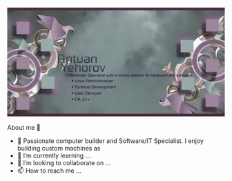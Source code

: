 ![My Banner](https://github.com/ayehorov/ayehorov/blob/main/GitHub%20Banner.png?raw=true)

About me 👋

- 👀 Passionate computer builder and Software/IT Specialist. I enjoy building custom machines as 
- 🌱 I’m currently learning ...
- 💞️ I’m looking to collaborate on ...
- 📫 How to reach me ...

<!---
ayehorov/ayehorov is a ✨ special ✨ repository because its `README.md` (this file) appears on your GitHub profile.
You can click the Preview link to take a look at your changes.
--->
